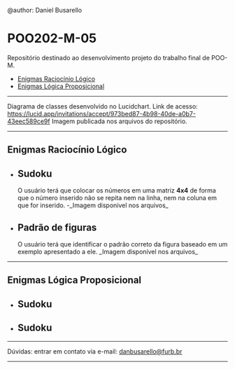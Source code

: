 @author: Daniel Busarello

# POO202-M-05

Repositório destinado ao desenvolvimento projeto do trabalho final de POO-M.

- [Enigmas Raciocínio Lógico](#enigmas_rl) <br>
- [Enigmas Lógica Proposicional](#enigmas_lprop)

---

Diagrama de classes desenvolvido no Lucidchart.
Link de acesso: https://lucid.app/invitations/accept/973bed87-4b98-40de-a0b7-43eec589ce9f
Imagem publicada nos arquivos do repositório.

---

## <a id="enigmas_rl" /> Enigmas Raciocínio Lógico
- <h2>Sudoku</h2> O usuário terá que colocar os números em uma matriz <b>4x4</b> de forma que o número inserido não se repita nem na linha, nem na coluna em que for inserido. -_Imagem disponível nos arquivos_
- <h2>Padrão de figuras</h2> O usuário terá que identificar o padrão correto da figura baseado em um exemplo apresentado a ele. _Imagem disponível nos arquivos_
---
## <a id="enigmas_lprop" /> Enigmas Lógica Proposicional
- <h2>Sudoku</h2>
- <h2>Sudoku</h2>

---

Dúvidas: entrar em contato via e-mail: danbusarello@furb.br

---
